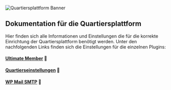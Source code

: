 ![Quartiersplattform Banner](https://github.com/studio-arrenberg/quartiersplattform/raw/main/.github/assets/quartiersplattform-banner-02.jpg)

## Dokumentation für die Quartiersplattform
Hier finden sich alle Informationen und Einstellungen die für die korrekte Einrichtung der Quartiersplattform benötigt werden.
Unter den nachfolgenden Links finden sich die Einstellungen für die einzelnen Plugins:

#### [Ultimate Member](https://github.com/studio-arrenberg/quartiersplattform/blob/main/documentation/Ultimate_Member.md) 📑
#### [Quartierseinstellungen](https://github.com/studio-arrenberg/quartiersplattform/blob/main/documentation/quartierseinstellungen.md) 📑
#### [WP Mail SMTP](https://github.com/studio-arrenberg/quartiersplattform/blob/main/documentation/WP_Mail_SMTP.md) 📑
